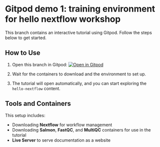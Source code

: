 # Gitpod demo 1: training environment for hello nextflow workshop

This branch contains an interactive tutorial using Gitpod. Follow the steps below to get started.

## How to Use

1. Open this branch in Gitpod:
   [![Open in Gitpod](https://gitpod.io/button/open-in-gitpod.svg)](https://github.com/Sydney-Informatics-Hub/xskill-gitpod)

2. Wait for the containers to download and the environment to set up.

3. The tutorial will open automatically, and you can start exploring the `hello-nextflow` content.

## Tools and Containers

This setup includes:
- Downloading **Nextflow** for workflow management
- Downloading **Salmon**, **FastQC**, and **MultiQC** containers for use in the tutorial
- **Live Server** to serve documentation as a website
